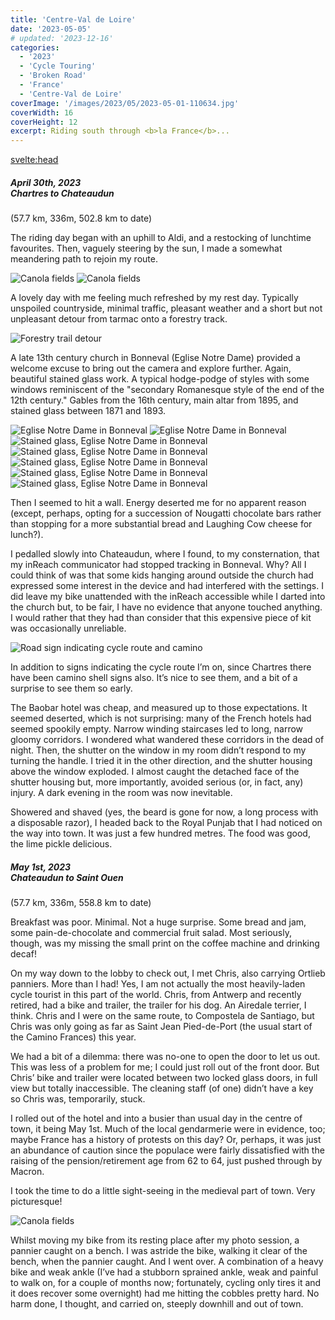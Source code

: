 ```yaml
---
title: 'Centre-Val de Loire'
date: '2023-05-05'
# updated: '2023-12-16'
categories:
  - '2023'
  - 'Cycle Touring'
  - 'Broken Road'
  - 'France'
  - 'Centre-Val de Loire'
coverImage: '/images/2023/05/2023-05-01-110634.jpg'
coverWidth: 16
coverHeight: 12
excerpt: Riding south through <b>la France</b>...
---
```


<svelte:head>

<title>
2023 Northern France
</title>
</svelte:head>

<script>
	import Callout from '$lib/components/Callout.svelte'
</script>

<h5>
	April 30th, 2023
	<br /> Chartres to Chateaudun
</h5>
(57.7 km, 336m, 502.8 km to date)

The riding day began with an uphill to Aldi, and a restocking of lunchtime favourites. Then, vaguely steering by the sun, I made a somewhat meandering path to rejoin my route.

<img alt="Canola fields" src="/images/2023/04/2023-04-30-142404.jpg" />
<img alt="Canola fields" src="/images/2023/04/2023-04-30-142645.jpg" />

A lovely day with me feeling much refreshed by my rest day. Typically unspoiled countryside, minimal traffic, pleasant weather and a short but not unpleasant detour from tarmac onto a forestry track.

<img alt="Forestry trail detour" src="/images/2023/04/20230430_1712.jpg" />

A late 13th century church in Bonneval (Eglise Notre Dame) provided a welcome excuse to bring out the camera and explore further. Again, beautiful stained glass work. A typical hodge-podge of styles with some windows reminiscent of the "secondary Romanesque style of the end of the 12th century." Gables from the 16th century, main altar from 1895, and stained glass between 1871 and 1893.

<img alt="Eglise Notre Dame in Bonneval" src="/images/2023/04/2023-04-30-161438.jpg" />

<img alt="Eglise Notre Dame in Bonneval" src="/images/2023/04/2023-04-30-161756.jpg" />

<img alt="Stained glass, Eglise Notre Dame in Bonneval" src="/images/2023/04/2023-04-30-161956.jpg" />

<img alt="Stained glass, Eglise Notre Dame in Bonneval" src="/images/2023/04/2023-04-30-162036.jpg" />
<img alt="Stained glass, Eglise Notre Dame in Bonneval" src="/images/2023/04/2023-04-30-162108.jpg" />
<img alt="Stained glass, Eglise Notre Dame in Bonneval" src="/images/2023/04/2023-04-30-162131.jpg" />
<img alt="Stained glass, Eglise Notre Dame in Bonneval" src="/images/2023/04/2023-04-30-162315.jpg" />

Then I seemed to hit a wall. Energy deserted me for no apparent reason (except, perhaps, opting for a succession of Nougatti chocolate bars rather than stopping for a more substantial bread and Laughing Cow cheese for lunch?).

I pedalled slowly into Chateaudun, where I found, to my consternation, that my inReach communicator had stopped tracking in Bonneval. Why? All I could think of was that some kids hanging around outside the church had expressed some interest in the device and had interfered with the settings. I did leave my bike unattended with the inReach accessible while I darted into the church but, to be fair, I have no evidence that anyone touched anything. I would rather that they had than consider that this expensive piece of kit was occasionally unreliable.

<img alt="Road sign indicating cycle route and camino" src="/images/2023/04/20230430_1544.jpg" />

In addition to signs indicating the cycle route I’m on, since Chartres there have been camino shell signs also. It’s nice to see them, and a bit of a surprise to see them so early.

The Baobar hotel was cheap, and measured up to those expectations. It seemed deserted, which is not surprising: many of the French hotels had seemed spookily empty. Narrow winding staircases led to long, narrow gloomy corridors. I wondered what wandered these corridors in the dead of night. Then, the shutter on the window in my room didn’t respond to my turning the handle. I tried it in the other direction, and the shutter housing above the window exploded. I almost caught the detached face of the shutter housing but, more importantly, avoided serious (or, in fact, any) injury. A dark evening in the room was now inevitable.

Showered and shaved (yes, the beard is gone for now, a long process with a disposable razor), I headed back to the Royal Punjab that I had noticed on the way into town. It was just a few hundred metres. The food was good, the lime pickle delicious.

<h5>
	May 1st, 2023
	<br /> Chateaudun to Saint Ouen
</h5>
(57.7 km, 336m, 558.8 km to date)

Breakfast was poor. Minimal. Not a huge surprise. Some bread and jam, some pain-de-chocolate and commercial fruit salad. Most seriously, though, was my missing the small print on the coffee machine and drinking decaf!

On my way down to the lobby to check out, I met Chris, also carrying Ortlieb panniers. More than I had! Yes, I am not actually the most heavily-laden cycle tourist in this part of the world. Chris, from Antwerp and recently retired, had a bike and trailer, the trailer for his dog. An Airedale terrier, I think. Chris and I were on the same route, to Compostela de Santiago, but Chris was only going as far as Saint Jean Pied-de-Port (the usual start of the Camino Frances) this year.

We had a bit of a dilemma: there was no-one to open the door to let us out. This was less of a problem for me; I could just roll out of the front door. But Chris’ bike and trailer were located between two locked glass doors, in full view but totally inaccessible. The cleaning staff (of one) didn’t have a key so Chris was, temporarily, stuck.

I rolled out of the hotel and into a busier than usual day in the centre of town, it being May 1st. Much of the local gendarmerie were in evidence, too; maybe France has a history of protests on this day? Or, perhaps, it was just an abundance of caution since the populace were fairly dissatisfied with the raising of the pension/retirement age from 62 to 64, just pushed through by Macron.

I took the time to do a little sight-seeing in the medieval part of town. Very picturesque!

<img alt="Canola fields" src="/images/2023/04/20230430_1544.jpg" />

Whilst moving my bike from its resting place after my photo session, a pannier caught on a bench. I was astride the bike, walking it clear of the bench, when the pannier caught. And I went over. A combination of a heavy bike and weak ankle (I’ve had a stubborn sprained ankle, weak and painful to walk on, for a couple of months now; fortunately, cycling only tires it and it does recover some overnight) had me hitting the cobbles pretty hard. No harm done, I thought, and carried on, steeply downhill and out of town.
